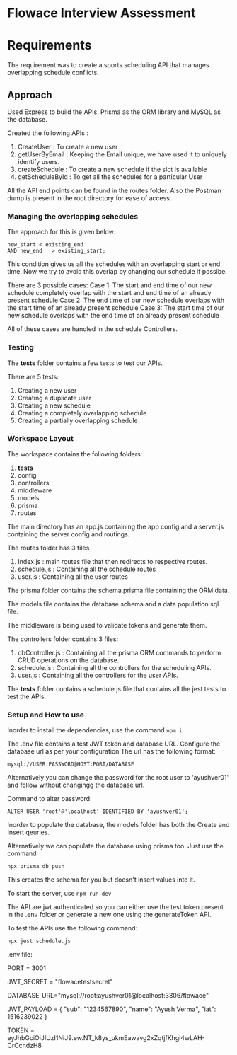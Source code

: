 # Flowace Interview Assessment


# Requirements
The requirement was to create a sports scheduling API that manages overlapping schedule conflicts.

## Approach
Used Express to build the APIs, Prisma as the ORM library and MySQL as the database.

Created the following APIs :

1. CreateUser : To create a new user
2. getUserByEmail : Keeping the Email unique, we have used it to uniquely identify users.
3. createSchedule : To create a new schedule if the slot is available
4. getScheduleById : To get all the schedules for a particular User

All the API end points can be found in the routes folder. Also the Postman dump is present in the root directory for ease of access.

### Managing the overlapping schedules

The approach for this is given below: 

```
new_start < existing_end
AND new_end   > existing_start;
```

This condition gives us all the schedules with an overlapping start or end time.
Now we try to avoid this overlap by changing our schedule if possibe.

There are 3 possible cases: 
Case 1: The start and end time of our new schedule completely overlap with the start and end time of an already present schedule
Case 2: The end time of our new schedule overlaps with the start time of an already present schedule
Case 3: The start time of our new schedule overlaps with the end time of an already present schedule

All of these cases are handled in the schedule Controllers.

### Testing

The __tests__ folder contains a few tests to test our APIs.

There are 5 tests: 

1. Creating a new user
2. Creating a duplicate user
3. Creating a new schedule
4. Creating a completely overlapping schedule
5. Creating a partially overlapping schedule


### Workspace Layout

The workspace contains the following folders:
1. __tests__
2. config
3. controllers
4. middleware
5. models
6. prisma
7. routes


The main directory has an app.js containing the app config and a server.js containing the server config and routings.

The routes folder has 3 files
1. Index.js : main routes file that then redirects to respective routes.
2. schedule.js : Containing all the schedule routes
3. user.js : Containing all the user routes

The prisma folder contains the schema.prisma file containing the ORM data.

The models file contains the database schema and a data population sql file.

The middleware is being used to validate tokens and generate them.

The controllers folder contains 3 files:

1. dbController.js : Containing all the prisma ORM commands to perform CRUD operations on the database.
2. schedule.js : Containing all the controllers for the scheduling APIs.
3. user.js : Containing all the controllers for the user APIs.

The __tests__ folder contains a schedule.js file that contains all the jest tests to test the APIs.


### Setup and How to use

Inorder to install the dependencies, use the command ```npm i```

The .env file contains a test JWT token and database URL.
Configure the database url as per your configuration 
The url has the following format: 

```
mysql://USER:PASSWORD@HOST:PORT/DATABASE
```

Alternatively you can change the password for the root user to 'ayushver01' and 
follow without changingg the database url.

Command to alter password: 
```
ALTER USER 'root'@'localhost' IDENTIFIED BY 'ayushver01';
```

Inorder to populate the database, the models folder has both the Create and Insert qeuries.

Alternatively we can populate the database using prisma too.
Just use the command 
```
npx prisma db push
```

This creates the schema for you but doesn't insert values into it.

To start the server, use ``` npm run dev ```

The API are jwt authenticated so you can either use the test token present in the .env folder or generate a new one using the generateToken API.

To test the APIs use the following command:
```
npx jest schedule.js
```

.env file:

PORT = 3001

JWT_SECRET = "flowacetestsecret"

DATABASE_URL="mysql://root:ayushver01@localhost:3306/flowace"

JWT_PAYLOAD = {
  "sub": "1234567890",
  "name": "Ayush Verma",
  "iat": 1516239022
}

TOKEN = eyJhbGciOiJIUzI1NiJ9.ew.NT_k8ys_ukmEawavg2xZqtjfKhgi4wLAH-CrCcndzH8